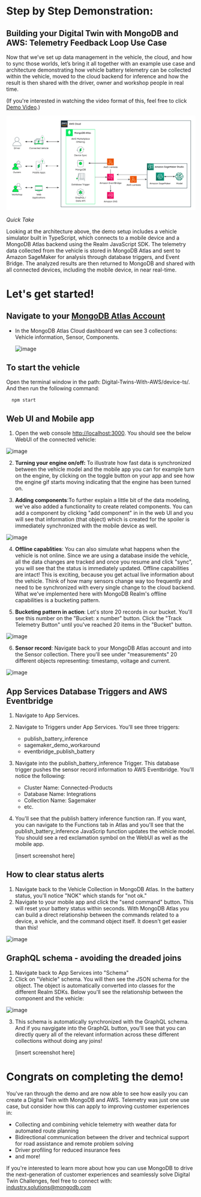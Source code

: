 # Step by Step Demonstration: 

## Building your Digital Twin with MongoDB and AWS: Telemetry Feedback Loop Use Case 

Now that we’ve set up data management in the vehicle, the cloud, and how to sync those worlds, let’s bring it all together with an example use case and architecture demonstrating how vehicle battery telemetry can be collected within the vehicle, moved to the cloud backend for inference and how the result is then shared with the driver, owner and workshop people in real time.

(If you're interested in watching the video format of this, feel free to click [Demo Video](https://youtu.be/8SztdPe6wJA).) 

![image](media/EndToEnd2.png) 

*Quick Take* 

Looking at the architecture above, the demo setup includes a vehicle simulator built in TypeScript, which connects to a mobile device and a MongoDB Atlas backend using the Realm JavaScript SDK. The telemetry data collected from the vehicle is stored in MongoDB Atlas and sent to Amazon SageMaker for analysis through database triggers, and Event Bridge. The analyzed results are then returned to MongoDB and shared with all connected devices, including the mobile device, in near real-time.

# Let's get started!

## Navigate to your [MongoDB Atlas Account](https://account.mongodb.com/account/login) 

   * In the MongoDB Atlas Cloud dashboard we can see 3 collections: Vehicle information, Sensor, Components.
    
     ![image](https://github.com/mongodb-industry-solutions/Digital-Twins-With-AWS/blob/main/media/collections.png)

## To start the vehicle

   Open the terminal window in the path: Digital-Twins-With-AWS/device-ts/. And then run the following command: 
      
      npm start

## Web UI and Mobile app
    
   1. Open the web console [http://localhost:3000]( http://localhost:3000). You should see the below WebUI of the connected vehicle:
   
![image](https://github.com/mongodb-industry-solutions/Digital-Twins-With-AWS/blob/main/media/vehicle.png)
   
   2. **Turning your engine on/off:** 
  To illustrate how fast data is synchronized between the vehicle model and the mobile app you can for example turn on the engine, by clicking on the       toggle button on your app and see how the engine gif starts moving indicating that the engine has been turned on. 
  
   3. **Adding components**:To further explain a little bit of the data modeling, we've also added a functionality to create related components. You can add a component by clicking "add component" in in the web UI and you will see that information (that object) which is created for the spoiler is immediately synchronized with the mobile device as well. 
    
![image](https://github.com/mongodb-industry-solutions/Digital-Twins-With-AWS/blob/main/media/component.png)   
   
   4. **Offline capablities**: You can also simulate what happens when the vehicle is not online. Since we are using a database inside the vehicle, all the   data changes are tracked and once you resume and click "sync", you will see that the status is immediately updated. Offline capabilities are intact! This is exciting, because you get actual live information about the vehicle. Think of how many sensors change way too frequently and need to be synchronized with every single change to the cloud backend. What we've implemented here with MongoDB Realm's offline capabilities is a bucketing pattern. 
   
   5. **Bucketing pattern in action**: Let's store 20 records in our bucket. You'll see this number on the "Bucket: x number" button. Click the "Track Telemetry Button" until you've reached 20 items in the "Bucket" button. 

![image](https://github.com/mongodb-industry-solutions/Digital-Twins-With-AWS/blob/main/media/bucket.png)

   6. **Sensor record**: Navigate back to your MongoDB Atlas account and into the Sensor collection. There you'll see under "measurements" 20 different objects representing: timestamp, voltage and current. 
   
![image](https://github.com/mongodb-industry-solutions/Digital-Twins-With-AWS/blob/main/media/measurements.png) 

## App Services Database Triggers and AWS Eventbridge 

1. Navigate to App Services. 
2. Navigate to Triggers under App Services. You'll see three triggers: 
    * publish_battery_inference 
    * sagemaker_demo_workaround 
    * eventbridge_publish_battery
3. Navigate into the publish_battery_inference Trigger. This database trigger pushes the sensor record information to AWS Eventbridge. You'll notice the following: 
    * Cluster Name: Connected-Products 
    * Database Name: Integrations 
    * Collection Name: Sagemaker 
    * etc. 
  
 
 4. You'll see that the publish battery inference function ran. If you want, you can navigate to the Functions tab in Atlas and you'll see that the publish_battery_inference JavaScrip function updates the vehicle model. You should see a red exclamation symbol on the WebUI as well as the mobile app. 
 
    [insert screenshot here] 
    
## How to clear status alerts 
1. Navigate back to the Vehicle Collection in MongoDB Atlas. In the battery status, you'll notice "NOK" which stands for "not ok." 
2. Navigate to your mobile app and click the "send command" button. This will reset your battery status within seconds. With MongoDB Atlas you can build a direct relationship between the commands related to a device, a vehicle, and the command object itself. It doesn't get easier than this! 

![image](https://github.com/mongodb-industry-solutions/Digital-Twins-With-AWS/blob/main/media/command.png)

## GraphQL schema - avoiding the dreaded joins 
1. Navigate back to App Services into "Schema" 
2. Click on "Vehicle" schema. You will then see the JSON schema for the object. The object is automatically converted into classes for the different Realm SDKs. Below you'll see the relationship between the component and the vehicle: 

![image](https://github.com/mongodb-industry-solutions/Digital-Twins-With-AWS/blob/main/media/schema.png)
    
 3. This schema is automatically synchronized with the GraphQL schema. And if you navgigate into the GraphQL button, you'll see that you can directly query all of the relevant information across these different collections without doing any joins! 
  
    [insert screenshot here] 
    
# Congrats on completing the demo! 
You've ran through the demo and are now able to see how easily you can create a Digital Twin with MongoDB and AWS. Telemetry was just one use case, but consider how this can apply to improving customer experiences in: 
* Collecting and combining vehicle telemetry with weather data for automated route planning 
* Bidirectional communication between the driver and technical support for road assistance and remote problem solving 
* Driver profiling for reduced insurance fees
* and more! 

If you're interested to learn more about how you can use MongoDB to drive the next-generation of customer experiences and seamlessly solve Digital Twin Challenges, feel free to connect with: [industry.solutions@mongodb.com](industry.solutions@mongodb.com)




